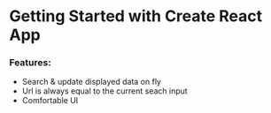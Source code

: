 # Getting Started with Create React App

### Features:
- Search & update displayed data on fly
- Url is always equal to the current seach input
- Comfortable UI

